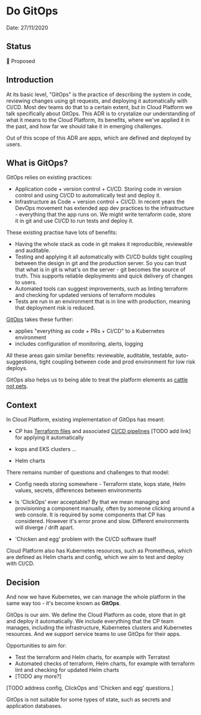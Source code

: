 # Do GitOps

Date: 27/11/2020

## Status

🤔 Proposed

## Introduction

At its basic level, "GitOps" is the practice of describing the system in code, reviewing changes using git requests, and deploying it automatically with CI/CD. Most dev teams do that to a certain extent, but in Cloud Platform we talk specifically about GitOps. This ADR is to crystalize our understanding of what it means to the Cloud Platform, its benefits, where we've applied it in the past, and how far we should take it in emerging challenges.

Out of this scope of this ADR are apps, which are defined and deployed by users.

## What is GitOps?

GitOps relies on existing practices:

* Application code + version control + CI/CD. Storing code in version control and using CI/CD to automatically test and deploy it.
* Infrastructure as Code + version control + CI/CD. In recent years the DevOps movement has extended app dev practices to the infrastructure - everything that the app runs on. We might write terraform code, store it in git and use CI/CD to run tests and deploy it.

These existing practise have lots of benefits:

* Having the whole stack as code in git makes it reproducible, reviewable and auditable.
* Testing and applying it all automatically with CI/CD builds tight coupling between the design in git and the production server. So you can trust that what is in git is what's on the server - git becomes the source of truth. This supports reliable deployments and quick delivery of changes to users.
* Automated tools can suggest improvements, such as linting terraform and checking for updated versions of terraform modules
* Tests are run in an environment that is in line with production, meaning that deployment risk is reduced.

[GitOps](https://rancher.com/blog/2020/gitops-kubernetes-connection/) takes these further:

* applies "everything as code + PRs + CI/CD" to a Kubernetes environment
* includes configuration of monitoring, alerts, logging

All these areas gain similar benefits: reviewable, auditable, testable, auto-suggestions, tight coupling between code and prod environment for low risk deploys.

GitOps also helps us to being able to treat the platform elements as [cattle not pets](/docs/Architecture-Official.md#cattle-not-pets).

## Context

In Cloud Platform, existing implementation of GitOps has meant:

* CP has [Terraform files](https://github.com/ministryofjustice/cloud-platform-infrastructure/tree/main/terraform) and associated [CI/CD pipelines]() [TODO add link] for applying it automatically

* kops and EKS clusters ...

* Helm charts

There remains number of questions and challenges to that model:

* Config needs storing somewhere - Terraform state, kops state, Helm values, secrets, differences between environments

* Is 'ClickOps' ever acceptable? By that we mean managing and provisioning a component manually, often by someone clicking around a web console. It is required by some components that CP has considered. However it's error prone and slow. Different environments will diverge / drift apart.

* 'Chicken and egg' problem with the CI/CD software itself

Cloud Platform also has Kubernetes resources, such as Prometheus, which are defined as Helm charts and config, which we aim to test and deploy with CI/CD.

## Decision

And now we have Kubernetes, we can manage the whole platform in the same way too - it's become known as **GitOps**.

GitOps is our aim. We define the Cloud Platform as code, store that in git and deploy it automatically. We include everything that the CP team manages, including the infrastructure, Kubernetes clusters and Kubernetes resources. And we support service teams to use GitOps for their apps.

Opportunities to aim for:

* Test the terraform and Helm charts, for example with Terratest
* Automated checks of terraform, Helm charts, for example with terraform lint and checking for updated Helm charts
* [TODO any more?]

[TODO address config, ClickOps and 'Chicken and egg' questions.]

GitOps is not suitable for some types of state, such as secrets and application databases.
